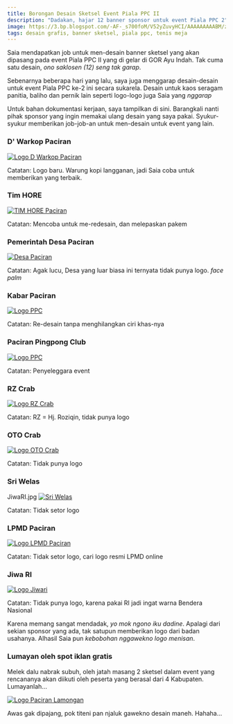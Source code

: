 ```yaml
---
title: Borongan Desain Sketsel Event Piala PPC II
description: "Dadakan, hajar 12 banner sponsor untuk event Piala PPC 2"
image: https://3.bp.blogspot.com/-AF-_s700foM/V52yZuvyHCI/AAAAAAAAABM/zQsM2JepxhoysGTRslUKLDKRJzaPXUqsACLcB/s640/desain.jpg
tags: desain grafis, banner sketsel, piala ppc, tenis meja
---
```

Saia mendapatkan job untuk men-desain banner sketsel yang akan dipasang pada event Piala PPC II yang di gelar di GOR Ayu Indah. Tak cuma satu desain, _ono saklosen (12) seng tak garap_.<!--more--> 

Sebenarnya beberapa hari yang lalu, saya juga menggarap desain-desain untuk event Piala PPC ke-2 ini secara sukarela. Desain untuk kaos seragam panitia, baliho dan pernik lain seperti logo-logo juga Saia yang _nggarap_

Untuk bahan dokumentasi kerjaan, saya tampilkan di sini. Barangkali nanti pihak sponsor yang ingin memakai ulang desain yang saya pakai. Syukur-syukur memberikan job-job-an untuk men-desain untuk event yang lain.

### D' Warkop Paciran

[![Logo D Warkop Paciran](https://i0.wp.com/www.paciran.com/images/posts/DWARKOP.jpg?resize=800,120)](https://i0.wp.com/www.paciran.com/images/posts/DWRAKOP.jpg)

Catatan: Logo baru. Warung kopi langganan, jadi Saia coba untuk memberikan yang terbaik.

### Tim HORE

[![TIM HORE Paciran](https://i0.wp.com/www.paciran.com/images/posts/TIMHORE.jpg?resize=800,120)](https://www.paciran.com/images/posts/TIMHORE.jpg)

Catatan: Mencoba untuk me-redesain, dan melepaskan pakem

### Pemerintah Desa Paciran

[![Desa Paciran](https://i0.wp.com/www.paciran.com/images/posts/Desa-Paciran.jpg?resize=800,120)](https://www.paciran.com/images/posts/Desa-Paciran.jpg)

Catatan: Agak lucu, Desa yang luar biasa ini ternyata tidak punya logo. _face palm_

### Kabar Paciran

[![Logo PPC](https://i0.wp.com/www.paciran.com/images/posts/KABAR_PACIRAN.jpg?resize=800,120)](https://www.paciran.com/images/posts/KABAR_PACIRAN.jpg)

Catatan: Re-desain tanpa menghilangkan ciri khas-nya

### Paciran Pingpong Club

[![Logo PPC](https://i0.wp.com/www.paciran.com/images/posts/PPC2.jpg?resize=800,120)](https://www.paciran.com/images/posts/TIMHORE.jpg)

Catatan: Penyeleggara event

### RZ Crab

[![Logo RZ Crab](https://i0.wp.com/www.paciran.com/images/posts/RZcrab.jpg?resize=800,120)](https://www.paciran.com/images/posts/RZcrab.jpg)

Catatan: RZ = Hj. Roziqin, tidak punya logo

### OTO Crab

[![Logo OTO Crab](https://i0.wp.com/www.paciran.com/images/posts/otocrab.jpg?resize=800,120)](https:www.paciran.com/images/posts/otocrab.jpg)

Catatan: Tidak punya logo

### Sri Welas
JiwaRI.jpg
[![Sri Welas](https://i0.wp.com/www.paciran.com/images/posts/ri-welas.jpg?resize=800,120)](https://www.paciran.com/images/posts/sri-welas.jpg)

Catatan: Tidak setor logo

### LPMD Paciran

[![Logo LPMD Paciran](https://i0.wp.com/www.paciran.com/images/posts/LPMD.jpg?resize=800,120)](https://www.paciran.com/images/posts/LPMD.jpg)

Catatan: Tidak setor logo, cari logo resmi LPMD online

### Jiwa RI

[![Logo Jiwari](https://i0.wp.com/www.paciran.com/images/posts/JiwaRI.jpg?resize=800,120)](https://www.paciran.com/images/posts/JiwaRI.jpg)

Catatan: Tidak punya logo, karena pakai RI jadi ingat warna Bendera Nasional

Karena memang sangat mendadak, _yo mok ngono iku dadine_. Apalagi dari sekian sponsor yang ada, tak satupun memberikan logo dari badan usahanya. Alhasil Saia pun _kebobohan nggawekno logo menisan_.

### Lumayan oleh spot iklan gratis

Melek dalu nabrak subuh, oleh jatah masang 2 sketsel dalam event yang rencananya akan diikuti oleh peserta yang berasal dari 4 Kabupaten. Lumayanlah...

[![Logo Paciran Lamongan](https://i0.wp.com/www.paciran.com/images/posts/paciran.com.jpg?resize=800,120)](https://i0.wp.com/www.paciran.com/images/posts/paciran.com.jpg)

Awas gak dipajang, pok titeni pan njaluk gawekno desain maneh. Hahaha...
